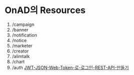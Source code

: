 # OnAD의 Resources

1. /campaign
2. /banner
3. /notification
4. /notice
5. /marketer
6. /creator
7. /alimtalk
8. /chart
9. /auth
  [JWT-JSON-Web-Token-로-로그인-REST-API-만들기](https://www.a-mean-blog.com/ko/blog/Node-JS-API/_/JWT-JSON-Web-Token-%EB%A1%9C-%EB%A1%9C%EA%B7%B8%EC%9D%B8-REST-API-%EB%A7%8C%EB%93%A4%EA%B8%B0)